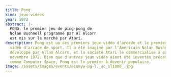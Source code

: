 ```yaml
---
title: Pong
kind: jeux-videos
year: 1972
abstract: |-
  PONG, le premier jeu de ping-pong de
  Nolan Bushnell programmé par Al Alcorn
  est mis sur le marché par Atari.
description: Pong est un des premiers jeux vidéo d'arcade et le premier jeu
  vidéo d'arcade de sport. Il a été imaginé par l'Américain Nolan Bushnell et
  développé par Allan Alcorn, et la société Atari le commercialise à partir de
  novembre 1972. Bien que d'autres jeux vidéo aient été inventés précédemment,
  comme Computer Space, Pong est le premier à devenir populaire.
image: /assets/images/events/61umyw-pg-l._ac_sl1000_.jpg
---
```


